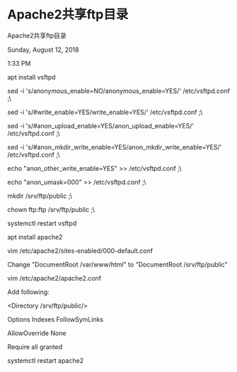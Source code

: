 # Apache2共享ftp目录

Apache2共享ftp目录

Sunday, August 12, 2018

1:33 PM

apt install vsftpd

sed -i 's/anonymous_enable=NO/anonymous_enable=YES/' /etc/vsftpd.conf ;\

sed -i 's/#write_enable=YES/write_enable=YES/' /etc/vsftpd.conf ;\

sed -i 's/#anon_upload_enable=YES/anon_upload_enable=YES/' /etc/vsftpd.conf ;\

sed -i 's/#anon_mkdir_write_enable=YES/anon_mkdir_write_enable=YES/' /etc/vsftpd.conf ;\

echo "anon_other_write_enable=YES" >> /etc/vsftpd.conf ;\

echo "anon_umask=000" >> /etc/vsftpd.conf ;\

mkdir /srv/ftp/public ;\

chown ftp:ftp /srv/ftp/public ;\

systemctl restart vsftpd

apt install apache2

vim /etc/apache2/sites-enabled/000-default.conf

Change "DocumentRoot /var/www/html" to "DocumentRoot /srv/ftp/public"

vim /etc/apache2/apache2.conf

Add following:

<Directory /srv/ftp/public/>

Options Indexes FollowSymLinks

AllowOverride None

Require all granted

</Directory>

systemctl restart apache2